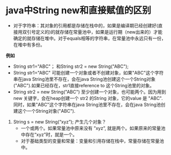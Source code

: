 # java中String new和直接赋值的区别
- 对于字符串：其对象的引用都是存储在栈中的，如果是编译期已经创建好(直接用双引号定义的)的就存储在常量池中，如果是运行期（new出来的）才能确定的就存储在堆中。对于equals相等的字符串，在常量池中永远只有一份，在堆中有多份。

**例如**
- String str1="ABC"； 和String str2 = new String("ABC"); 
- String str1="ABC" 可能创建一个对象或者不创建对象，如果"ABC"这个字符串在java String池里不存在，会在java String池创建这个一个String对象("ABC").如果已经存在，str1直接reference to 这个String池里的对象。
- String str2 = new String("ABC") 至少创建一个对象，也可能两个。因为用到new 关键字，会在heap创建一个 str2 的String 对象，它的value 是 "ABC".同时，如果"ABC"这个字符串在java String池里不存在，会在java String池创建这个一个String对象("ABC").
1. String s = new String(“xyz”); 产生几个对象？
    - 一个或两个。如果常量池中原来没有 ”xyz”, 就是两个。如果原来的常量池中存在“xyz”时，就是一个。
    - 对于基础类型的变量和常量：变量和引用存储在栈中，常量存储在常量池中。
